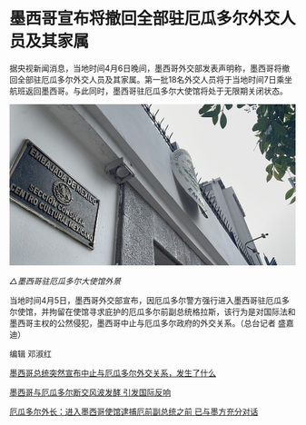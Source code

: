 # 墨西哥宣布将撤回全部驻厄瓜多尔外交人员及其家属

据央视新闻消息，当地时间4月6日晚间，墨西哥外交部发表声明称，墨西哥将撤回全部驻厄瓜多尔外交人员及其家属。第一批18名外交人员将于当地时间7日乘坐航班返回墨西哥。与此同时，墨西哥驻厄瓜多尔大使馆将处于无限期关闭状态。

![6f3cfa3d4f4f6f5c1b9ec5831c67cd38.jpg](https://raw.githubusercontent.com/qqhsx/qqnews_image/main/2024/04/07/墨西哥宣布将撤回全部驻厄瓜多尔外交人员及其家属/6f3cfa3d4f4f6f5c1b9ec5831c67cd38.jpg)

_△墨西哥驻厄瓜多尔大使馆外景_

当地时间4月5日，墨西哥外交部宣布，因厄瓜多尔警方强行进入墨西哥驻厄瓜多尔使馆，并拘留在使馆寻求庇护的厄瓜多尔前副总统格拉斯，该行为是对国际法和墨西哥主权的公然侵犯，墨西哥中止与厄瓜多尔政府的外交关系。（总台记者
盛嘉迪）

编辑 邓淑红

[墨西哥总统突然宣布中止与厄瓜多尔外交关系，发生了什么](https://news.qq.com/rain/a/20240406A03UCD00)

[墨西哥与厄瓜多尔断交风波发酵 引发国际反响](https://news.qq.com/rain/a/20240407A00HEM00)

[厄瓜多尔外长：进入墨西哥使馆逮捕厄前副总统之前
已与墨方充分对话](https://news.qq.com/rain/a/20240407A00KMC00)

